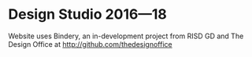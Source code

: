# Design Studio 2016—18

Website uses Bindery, an in-development project from RISD GD and The Design Office at http://github.com/thedesignoffice

